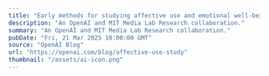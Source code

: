 ```yaml
---
title: "Early methods for studying affective use and emotional well-being on ChatGPT"
description: "An OpenAI and MIT Media Lab Research collaboration."
summary: "An OpenAI and MIT Media Lab Research collaboration."
pubDate: "Fri, 21 Mar 2025 10:00:00 GMT"
source: "OpenAI Blog"
url: "https://openai.com/blog/affective-use-study"
thumbnail: "/assets/ai-icon.png"
---
```


